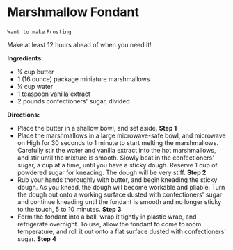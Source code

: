 # Marshmallow Fondant

`Want to make` `Frosting`

Make at least 12 hours ahead of when you need it!

**Ingredients:** 

- ¼ cup butter 
- 1 (16 ounce) package miniature marshmallows 
- ¼ cup water 
- 1 teaspoon vanilla extract 
- 2 pounds confectioners' sugar, divided

**Directions:**

- Place the butter in a shallow bowl, and set aside.
    **Step 1**
- Place the marshmallows in a large microwave-safe bowl, and microwave on High for 30 seconds to 1 minute to start melting the marshmallows. Carefully stir the water and vanilla extract into the hot marshmallows, and stir until the mixture is smooth. Slowly beat in the confectioners' sugar, a cup at a time, until you have a sticky dough. Reserve 1 cup of powdered sugar for kneading. The dough will be very stiff.
    **Step 2**
- Rub your hands thoroughly with butter, and begin kneading the sticky dough. As you knead, the dough will become workable and pliable. Turn the dough out onto a working surface dusted with confectioners' sugar and continue kneading until the fondant is smooth and no longer sticky to the touch, 5 to 10 minutes.
    **Step 3**
- Form the fondant into a ball, wrap it tightly in plastic wrap, and refrigerate overnight. To use, allow the fondant to come to room temperature, and roll it out onto a flat surface dusted with confectioners' sugar.
    **Step 4**
